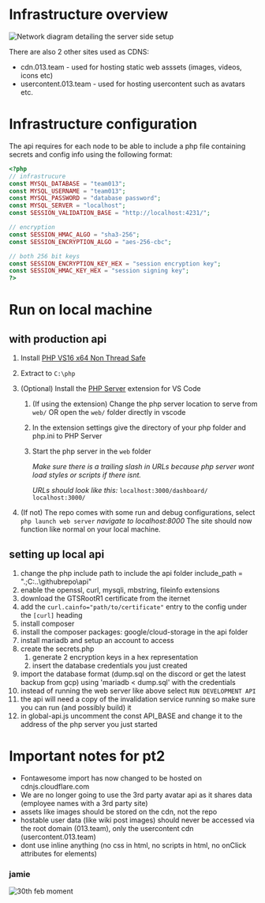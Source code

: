 # Infrastructure overview
![Network diagram detailing the server side setup](https://cdn.013.team/development/Screenshot-2023-11-30-010257.png)

There are also 2 other sites used as CDNS:
- cdn.013.team - used for hosting static web asssets (images, videos, icons etc)
- usercontent.013.team - used for hosting usercontent such as avatars etc.

# Infrastructure configuration
The api requires for each node to be able to include a php file containing secrets and config info using the following format:
```php
<?php
// infrastrucure
const MYSQL_DATABASE = "team013";
const MYSQL_USERNAME = "team013";
const MYSQL_PASSWORD = "database password";
const MYSQL_SERVER = "localhost";
const SESSION_VALIDATION_BASE = "http://localhost:4231/";

// encryption
const SESSION_HMAC_ALGO = "sha3-256";
const SESSION_ENCRYPTION_ALGO = "aes-256-cbc";

// both 256 bit keys
const SESSION_ENCRYPTION_KEY_HEX = "session encryption key";
const SESSION_HMAC_KEY_HEX = "session signing key";
?>
```


# Run on local machine

## with production api

1. Install [PHP VS16 x64 Non Thread Safe](https://windows.php.net/download/)
2. Extract to `C:\php`
3. (Optional) Install the [PHP Server](https://marketplace.visualstudio.com/items?itemName=brapifra.phpserver) extension for VS Code
   1. (If using the extension) Change the php server location to serve from `web/` OR open the `web/` folder directly in vscode
   2. In the extension settings give the directory of your php folder and php.ini to PHP Server
   3. Start the php server in the `web` folder

        *Make sure there is a trailing slash in URLs because php server wont load styles or scripts if there isnt.*

        *URLs should look like this:* `localhost:3000/dashboard/` `localhost:3000/`

4. (If not) The repo comes with some run and debug configurations, select `php launch web server`
    *navigate to localhost:8000*
The site should now function like normal on your local machine.

## setting up local api
1. change the php include path to include the api folder include_path = ".;C:\..\githubrepo\api\"
2. enable the openssl, curl, mysqli, mbstring, fileinfo extensions
3. download the GTSRootR1 certificate from the iternet
4. add the `curl.cainfo="path/to/certificate"` entry to the config under the `[curl]` heading
5. install composer
6. install the composer packages: google/cloud-storage in the api folder
7. install mariadb and setup an account to access
8. create the secrets.php
   1. generate 2 encryption keys in a hex representation
   2. insert the database credentials you just created
9. import the database format (dump.sql on the discord or get the latest backup from gcp) using 'mariadb < dump.sql' with the credentials
10. instead of running the web server like above select `RUN DEVELOPMENT API`
11. the api will need a copy of the invalidation service running so make sure you can run (and possibly build) it
12. in global-api.js uncomment the const API_BASE and change it to the address of the php server you just started


# Important notes for pt2
- Fontawesome import has now changed to be hosted on cdnjs.cloudflare.com
- We are no longer going to use the 3rd party avatar api as it shares data (employee names with a 3rd party site)
- assets like images should be stored on the cdn, not the repo
- hostable user data (like wiki post images) should never be accessed via the root domain (013.team), only the usercontent cdn (usercontent.013.team)
- dont use inline anything (no css in html, no scripts in html, no onClick attributes for elements)

### jamie
![30th feb moment](https://cdn.013.team/Screenshot2023-11-28-024447.png)
